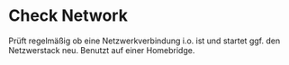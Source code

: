 # Check Network
Prüft regelmäßig ob eine Netzwerkverbindung i.o. ist und startet ggf. den Netzwerstack neu. Benutzt auf einer Homebridge.
